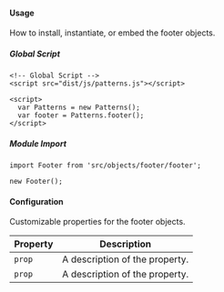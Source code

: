 #### Usage

How to install, instantiate, or embed the footer objects.

##### Global Script

    <!-- Global Script -->
    <script src="dist/js/patterns.js"></script>

    <script>
      var Patterns = new Patterns();
      var footer = Patterns.footer();
    </script>

##### Module Import

    import Footer from 'src/objects/footer/footer';

    new Footer();

#### Configuration

Customizable properties for the footer objects.

Property | Description
---------|-
`prop`   | A description of the property.
`prop`   | A description of the property.
